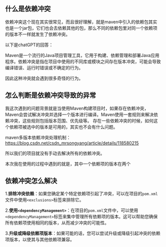 ## 什么是依赖冲突

依赖冲突这个现在其实很常见，而且很好理解，就是maven中引入的依赖包其实也是一个jar包，它们也会去依赖其他的包，那么不同的依赖包里对同一个依赖项的版本不一样就发生了依赖冲突。

以下是chatGPT的回答：

Maven是一个流行的Java项目管理工具，它用于构建、依赖管理和部署Java应用程序。依赖冲突是指在项目中使用的不同库或模块之间存在版本冲突，可能会导致编译错误、运行时错误或不确定的行为。

因此这种冲突就会遇到很多奇怪的行为。

## 怎么判断是依赖冲突导致的异常

我这次遇到的问题背景就是当使用Maven构建项目时，如果存在依赖冲突，Maven会尝试解决冲突并选择一个版本进行编译。Maven使用一套规则来解决依赖冲突，这些规则包括版本范围、优先级等。 存在一些依赖冲突的时候，如何这个依赖项被选中的版本是可用的，其实也不会有什么问题。

maven多版本依赖冲突处理机制：https://blog.csdn.net/csdn_mrsongyang/article/details/118580215

所以我们的项目就没有手动去解决所有的依赖冲突。

本次我在使用的过程中遇到的就是，其中一个依赖项的版本在两个

## 依赖冲突怎么解决

1.**排除冲突依赖**：如果您确定某个特定依赖项引起了冲突，可以在项目的`pom.xml`文件中使用`<exclusions>`标签来排除它。

2.**使用`<dependencyManagement>`**：在项目的`pom.xml`文件中，可以使用`<dependencyManagement>`标签来集中管理所有依赖项的版本。这可以帮助您确保所有依赖项使用相同的版本，从而减少冲突的可能性。

3.**升级或降级依赖项版本**：如果可能的话，您可以尝试升级或降级引起冲突的依赖项版本，以使其与其他依赖项兼容。